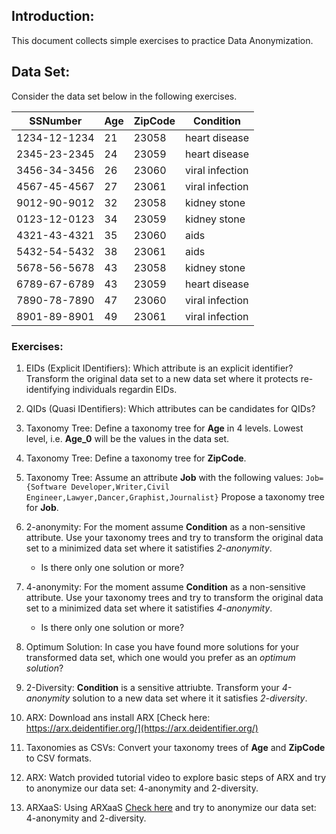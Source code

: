 ## Introduction:
This document collects simple exercises to practice Data Anonymization.


## Data Set: 
Consider the data set below in the following exercises.

| SSNumber | Age | ZipCode | Condition |
|---|---|---|---|
| 1234-12-1234 | 21 | 23058 | heart disease |
| 2345-23-2345 | 24 | 23059 | heart disease |
| 3456-34-3456 | 26 | 23060 | viral infection | 
| 4567-45-4567 | 27 | 23061 | viral infection | 
| 9012-90-9012 | 32 | 23058 | kidney stone | 
| 0123-12-0123 | 34 | 23059 | kidney stone | 
| 4321-43-4321 | 35 | 23060 | aids | 
| 5432-54-5432 | 38 | 23061 | aids | 
| 5678-56-5678 | 43 | 23058 | kidney stone | 
| 6789-67-6789 | 43 | 23059 | heart disease | 
| 7890-78-7890 | 47 | 23060 | viral infection | 
| 8901-89-8901 | 49 | 23061 | viral infection | 

### Exercises:

1. EIDs (Explicit IDentifiers): Which attribute is an explicit identifier? Transform the original data set to a new data set where it protects re-identifying individuals regardin EIDs.

2. QIDs (Quasi IDentifiers): Which attributes can be candidates for QIDs?

3. Taxonomy Tree: Define a taxonomy tree for **Age** in 4 levels. Lowest level, i.e. **Age_0** will be the values in the data set.

4. Taxonomy Tree: Define a taxonomy tree for **ZipCode**.

5. Taxonomy Tree: Assume an attribute **Job** with the following values:
```Job={Software Developer,Writer,Civil Engineer,Lawyer,Dancer,Graphist,Journalist}```
Propose a taxonomy tree for **Job**.

6. 2-anonymity: For the moment assume **Condition** as a non-sensitive attribute. Use your taxonomy trees and try to transform the original data set to a minimized data set where it satistifies *2-anonymity*.
	- Is there only one solution or more?


7. 4-anonymity: For the moment assume **Condition** as a non-sensitive attribute. Use your taxonomy trees and try to transform the original data set to a minimized data set where it satistifies *4-anonymity*.
	- Is there only one solution or more?

8. Optimum Solution: In case you have found more solutions for your transformed data set, which one would you prefer as an *optimum solution*?

9. 2-Diversity: **Condition** is a sensitive attriubte. Transform your *4-anonymity* solution to a new data set where it it satisfies *2-diversity*.
10. ARX: Download ans install ARX [Check here: https://arx.deidentifier.org/](https://arx.deidentifier.org/) 
11. Taxonomies as CSVs: Convert your taxonomy trees of **Age** and **ZipCode** to CSV formats.
12. ARX: Watch provided tutorial video to explore basic steps of ARX and try to anonymize our data set: 4-anonymity and 2-diversity.
13. ARXaaS: Using ARXaaS [Check here](http://145.24.222.216:3000/) and try to anonymize our data set: 4-anonymity and 2-diversity. 

